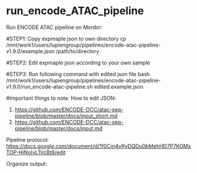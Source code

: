 # run_encode_ATAC_pipeline


Run ENCODE ATAC pipeline on Mordor:

#STEP1: Copy expmaple json to own directory
cp /mnt/work1/users/lupiengroup/pipelines/encode-atac-pipeline-v1.9.0/example.json /path/to/directory


#STEP2: Edit expmaple json according to your own sample

#STEP3: Run following command with edited json file
bash /mnt/work1/users/lupiengroup/pipelines/encode-atac-pipeline-v1.9.0/run_encode-atac-pipeline.sh edited.example.json
 

#Important things to note:
How to edit JSON:
1. https://github.com/ENCODE-DCC/atac-seq-pipeline/blob/master/docs/input_short.md
2. https://github.com/ENCODE-DCC/atac-seq-pipeline/blob/master/docs/input.md

Pipeline protocol:
https://docs.google.com/document/d/1f0Cm4vRyDQDu0bMehHD7P7KOMxTOP-HiNoIvL1VcBt8/edit

Organize output:



